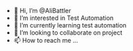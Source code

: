 - 👋 Hi, I’m @AliBattler
- 👀 I’m interested in Test Automation
- 🌱 I’m currently learning test automation
- 💞️ I’m looking to collaborate on project
- 📫 How to reach me ...

<!---
AliBattler/AliBattler is a ✨ special ✨ repository because its `README.md` (this file) appears on your GitHub profile.
You can click the Preview link to take a look at your changes.
--->
